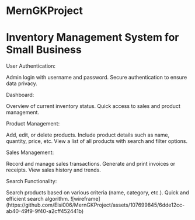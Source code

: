 # MernGKProject

<h1>Inventory Management System for Small Business</h1>
<p>User Authentication:</p>
Admin login with username and password.
Secure authentication to ensure data privacy.
<p>Dashboard:</p>
Overview of current inventory status.
Quick access to sales and product management.
<p>Product Management:</p>
Add, edit, or delete products.
Include product details such as name, quantity, price, etc.
View a list of all products with search and filter options.
<p>Sales Management:</p>
Record and manage sales transactions.
Generate and print invoices or receipts.
View sales history and trends.
<p>Search Functionality:</p>
Search products based on various criteria (name, category, etc.).
Quick and efficient search algorithm.
![wireframe](https://github.com/Elsi006/MernGKProject/assets/107699845/6dde12cc-ab40-49f9-9f40-a2cff452441b)
